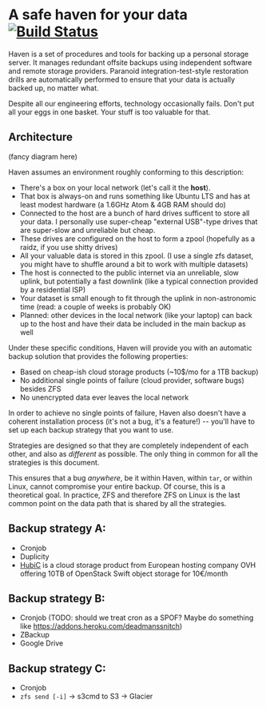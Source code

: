 # A safe haven for your data [![Build Status](https://travis-ci.org/jonasschneider/haven.svg?branch=master)](https://travis-ci.org/jonasschneider/haven)
Haven is a set of procedures and tools for backing up a personal storage
server. It manages redundant offsite backups using independent software and
remote storage providers. Paranoid integration-test-style restoration drills
are automatically performed to ensure that your data is actually backed up, no
matter what.

Despite all our engineering efforts, technology occasionally fails. Don't put
all your eggs in one basket. Your stuff is too valuable for that.

## Architecture

(fancy diagram here)

Haven assumes an environment roughly conforming to this description:
- There's a box on your local network (let's call it the **host**).
- That box is always-on and runs something like Ubuntu LTS and has at least
  modest hardware (a 1.6GHz Atom & 4GB RAM should do)
- Connected to the host are a bunch of hard drives sufficent to store all your
  data. I personally use super-cheap "external USB"-type drives that are
  super-slow and unreliable but cheap.
- These drives are configured on the host to form a zpool (hopefully as a
  raidz, if you use shitty drives)
- All your valuable data is stored in this zpool. (I use a single zfs dataset,
  you might have to shuffle around a bit to work with multiple datasets)
- The host is connected to the public internet via an unreliable, slow uplink,
  but potentially a fast downlink (like a typical connection provided by a
  residential ISP)
- Your dataset is small enough to fit through the uplink in non-astronomic
  time (read: a couple of weeks is probably OK)
- Planned: other devices in the local network (like your laptop) can back up
  to the host and have their data be included in the main backup as well

Under these specific conditions, Haven will provide you with an automatic
backup solution that provides the following properties:
- Based on cheap-ish cloud storage products (~10$/mo for a 1TB backup)
- No additional single points of failure (cloud provider, software bugs)
  besides ZFS
- No unencrypted data ever leaves the local network

In order to achieve no single points of failure, Haven also doesn't have a
coherent installation process (it's not a bug, it's a feature!) -- you'll have
to set up each backup strategy that you want to use.

Strategies are designed so that they are completely independent of each other,
and also as *different* as possible. The only thing in common for all the strategies
is this document.

This ensures that a bug *anywhere*, be it within Haven, within `tar`, or
within Linux, cannot compromise your entire backup. Of course, this is a
theoretical goal. In practice, ZFS and therefore ZFS on Linux is the last
common point on the data path that is shared by all the strategies.


## Backup strategy A:
- Cronjob
- Duplicity
- [HubiC](https://hubic.com/en/offers/) is a cloud storage product from
  European hosting company OVH offering 10TB of OpenStack Swift object storage
  for 10€/month

## Backup strategy B:
- Cronjob (TODO: should we treat cron as a SPOF? Maybe do something like
  https://addons.heroku.com/deadmanssnitch)
- ZBackup
- Google Drive

## Backup strategy C:
- Cronjob
- `zfs send [-i]` -> s3cmd to S3 -> Glacier
